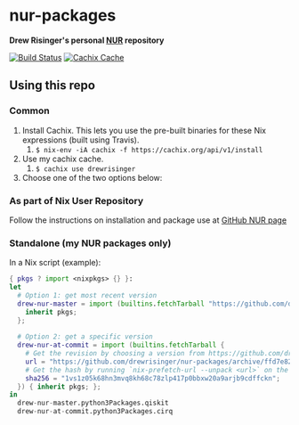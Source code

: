 # nur-packages

**Drew Risinger's personal [NUR](https://github.com/nix-community/NUR) repository**

[![Build Status](https://travis-ci.org/drewrisinger/nur-packages.svg?branch=master)](https://travis-ci.com/drewrisinger/nur-packages)
[![Cachix Cache](https://img.shields.io/badge/cachix-drewrisinger-blue.svg)](https://drewrisinger.cachix.org)

## Using this repo

### Common

1. Install Cachix. This lets you use the pre-built binaries for these Nix expressions (built using Travis).
   1. ``$ nix-env -iA cachix -f https://cachix.org/api/v1/install``
2. Use my cachix cache. 
   1. ``$ cachix use drewrisinger``
3. Choose one of the two options below:

### As part of Nix User Repository

Follow the instructions on installation and package use at [GitHub NUR page](https://github.com/nix-community/NUR#installation)

### Standalone (my NUR packages only)

In a Nix script (example):
```nix
{ pkgs ? import <nixpkgs> {} }:
let
  # Option 1: get most recent version
  drew-nur-master = import (builtins.fetchTarball "https://github.com/drewrisinger/nur-packages/archive/master.tar.gz") {
    inherit pkgs;
  };
  
  # Option 2: get a specific version
  drew-nur-at-commit = import (builtins.fetchTarball {
    # Get the revision by choosing a version from https://github.com/drewrisinger/nur-packages/commits/master
    url = "https://github.com/drewrisinger/nur-packages/archive/ffd7e82fa492ce9c52ffeabb8250c6182b96c482.tar.gz";
    # Get the hash by running `nix-prefetch-url --unpack <url>` on the above url
    sha256 = "1vs1z05k68hn3mvq8kh68c78zlp417p0bbxw20a9arjb9cdffckn";
  }) { inherit pkgs; };
in
  drew-nur-master.python3Packages.qiskit
  drew-nur-at-commit.python3Packages.cirq
```
